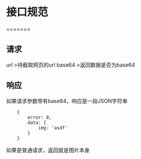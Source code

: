 # 接口规范
=======

## 请求

url >待截取网页的url
base64 >返回数据是否为base64

## 响应

如果请求参数带有base64，响应是一段JSON字符串
```
    {
        error: 0,
        data: {
            img: 'asdf'
        }
    }
```
如果是普通请求，返回就是图片本身

